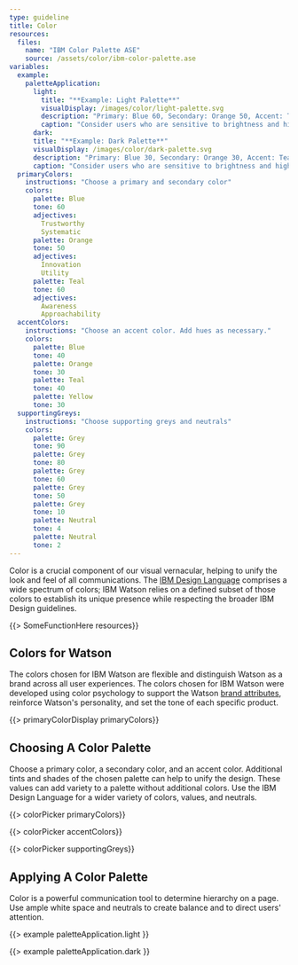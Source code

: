 ```yaml
---
type: guideline
title: Color
resources:
  files:
    name: "IBM Color Palette ASE"
    source: /assets/color/ibm-color-palette.ase
variables:
  example:
    paletteApplication:
      light:
        title: "**Example: Light Palette**"
        visualDisplay: /images/color/light-palette.svg
        description: "Primary: Blue 60, Secondary: Orange 50, Accent: Teal 40"
        caption: "Consider users who are sensitive to brightness and high contrast colors by using a neutral value as a background color instead of pure white."
      dark:
      title: "**Example: Dark Palette**"
      visualDisplay: /images/color/dark-palette.svg
      description: "Primary: Blue 30, Secondary: Orange 30, Accent: Teal 30"
      caption: "Consider users who are sensitive to brightness and high contrast colors by using a grey value as a background color instead of pure black."
  primaryColors:
    instructions: "Choose a primary and secondary color"
    colors:
      palette: Blue
      tone: 60
      adjectives:
        Trustworthy
        Systematic
      palette: Orange
      tone: 50
      adjectives: 
        Innovation
        Utility
      palette: Teal
      tone: 60
      adjectives:
        Awareness
        Approachability
  accentColors:
    instructions: "Choose an accent color. Add hues as necessary."
    colors:
      palette: Blue
      tone: 40
      palette: Orange
      tone: 30
      palette: Teal
      tone: 40
      palette: Yellow
      tone: 30
  supportingGreys:
    instructions: "Choose supporting greys and neutrals"
    colors:
      palette: Grey
      tone: 90
      palette: Grey
      tone: 80
      palette: Grey
      tone: 60
      palette: Grey
      tone: 50
      palette: Grey
      tone: 10
      palette: Neutral
      tone: 4
      palette: Neutral
      tone: 2
---
```


Color is a crucial component of our visual vernacular, helping to unify the look and feel of all communications. The [IBM Design Language](http://www.ibm.com/design/language/framework/visual/color.shtml) comprises a wide spectrum of colors; IBM Watson relies on a defined subset of those colors to establish its unique presence while respecting the broader IBM Design guidelines.

{{> SomeFunctionHere resources}}

## Colors for Watson

The colors chosen for IBM Watson are flexible and distinguish Watson as a brand across all user experiences. The colors chosen for IBM Watson were developed using color psychology to support the Watson [brand attributes](brand-attributes.html), reinforce Watson's personality, and set the tone of each specific product.

{{> primaryColorDisplay primaryColors}}

## Choosing A Color Palette

Choose a primary color, a secondary color, and an accent color. Additional tints and shades of the chosen palette can help to unify the design. These values can add variety to a palette without additional colors. Use the IBM Design Language for a wider variety of colors, values, and neutrals.

{{> colorPicker primaryColors}}

{{> colorPicker accentColors}}

{{> colorPicker supportingGreys}}

## Applying A Color Palette

Color is a powerful communication tool to determine hierarchy on a page. Use ample white space and neutrals to create balance and to direct users' attention.

{{> example paletteApplication.light }}

{{> example paletteApplication.dark }}
